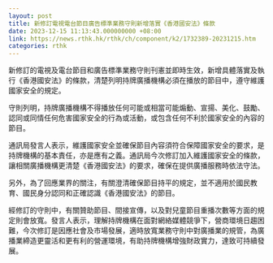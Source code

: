 ```yaml
---
layout: post
title: 新修訂電視電台節目廣告標準業務守則新增落實《香港國安法》條款
date: 2023-12-15 11:13:43.000000000 +08:00
link: https://news.rthk.hk/rthk/ch/component/k2/1732389-20231215.htm
categories: rthk
---
```


新修訂的電視及電台節目和廣告標準業務守則刊憲並即時生效，新增具體落實及執行《香港國安法》的條款，清楚列明持牌廣播機構必須在播放的節目中，遵守維護國家安全的規定。

守則列明，持牌廣播機構不得播放任何可能或相當可能煽動、宣揚、美化、鼓勵、認同或同情任何危害國家安全的行為或活動，或包含任何不利於國家安全的內容的節目。

通訊局發言人表示，維護國家安全並確保節目內容須符合保障國家安全的要求，是持牌機構的基本責任，亦是應有之義。通訊局今次修訂加入維護國家安全的條款，讓相關廣播機構更清楚《香港國安法》的要求，確保在提供廣播服務時依法守法。

另外，為了回應業界的關注，有關澄清確保節目持平的規定，並不適用於國民教育、國民身分認同和正確認識《香港國安法》的節目。

經修訂的守則中，有關贊助節目、間接宣傳，以及對兒童節目重播次數等方面的規定則會放寬。發言人表示，理解持牌機構在面對網絡媒體競爭下，營商環境日趨困難，今次修訂是因應社會及市場發展，適時放寬業務守則中對廣播業的規管，為廣播業締造更靈活和更有利的營運環境，有助持牌機構增強財政實力，達致可持續發展。
